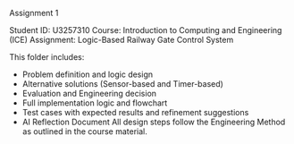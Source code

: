 Assignment 1

Student ID: U3257310
Course: Introduction to Computing and Engineering (ICE)
Assignment: Logic-Based Railway Gate Control System

This folder includes:
- Problem definition and logic design
- Alternative solutions (Sensor-based and Timer-based)
- Evaluation and Engineering decision
- Full implementation logic and flowchart
- Test cases with expected results and refinement suggestions
- AI Reflection Document
All design steps follow the Engineering Method as outlined in the course material.

